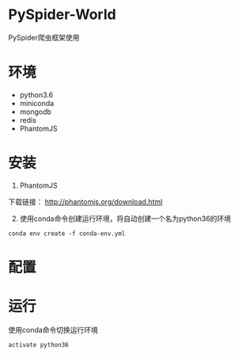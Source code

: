 # PySpider-World
PySpider爬虫框架使用

# 环境

- python3.6
- miniconda
- mongodb
- redis
- PhantomJS

# 安装

1. PhantomJS

下载链接：
http://phantomjs.org/download.html

2. 使用conda命令创建运行环境，将自动创建一个名为python36的环境

```
conda env create -f conda-env.yml
```

# 配置


# 运行

使用conda命令切换运行环境

```
activate python36
```

